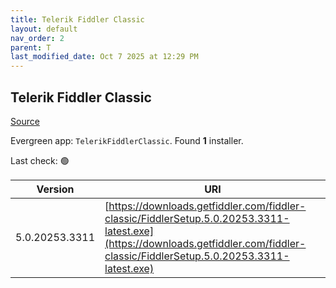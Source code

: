 ```yaml
---
title: Telerik Fiddler Classic
layout: default
nav_order: 2
parent: T
last_modified_date: Oct 7 2025 at 12:29 PM
---
```


## Telerik Fiddler Classic

[Source](https://www.telerik.com/fiddler/fiddler-classic)

Evergreen app: `TelerikFiddlerClassic`. Found **1** installer.

Last check: 🟢

| Version        | URI                                                                                                                                                                                |
| -------------- | ---------------------------------------------------------------------------------------------------------------------------------------------------------------------------------- |
| 5.0.20253.3311 | [https://downloads.getfiddler.com/fiddler-classic/FiddlerSetup.5.0.20253.3311-latest.exe](https://downloads.getfiddler.com/fiddler-classic/FiddlerSetup.5.0.20253.3311-latest.exe) |
